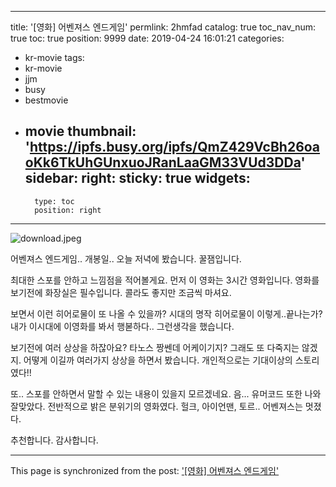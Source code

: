 
---
title: '[영화] 어벤져스 엔드게임'
permlink: 2hmfad
catalog: true
toc_nav_num: true
toc: true
position: 9999
date: 2019-04-24 16:01:21
categories:
- kr-movie
tags:
- kr-movie
- jjm
- busy
- bestmovie
- movie
thumbnail: 'https://ipfs.busy.org/ipfs/QmZ429VcBh26oaoKk6TkUhGUnxuoJRanLaaGM33VUd3DDa'
sidebar:
    right:
        sticky: true
widgets:
    -
        type: toc
        position: right
---



![download.jpeg](https://ipfs.busy.org/ipfs/QmZ429VcBh26oaoKk6TkUhGUnxuoJRanLaaGM33VUd3DDa)

어벤져스 엔드게임.. 개봉일..
오늘 저녁에 봤습니다.
꿀잼입니다.

최대한 스포를 안하고 느낌점을 적어볼게요.
먼저 이 영화는 3시간 영화입니다. 영화를 보기전에 화장실은 필수입니다. 콜라도 좋지만 조금씩 마셔요.

보면서 이런 히어로물이 또 나올 수 있을까? 시대의 명작 히어로물이 이렇게..끝나는가?
내가 이시대에 이영화를 봐서 행볻하다.. 그런생각을 했습니다.

보기전에 여러 상상을 하잖아요? 
타노스 짱쎈데 어케이기지? 그래도 또 다죽지는 않겠지.
어떻게 이길까 여러가지 상상을 하면서 봤습니다.
개인적으로는 기대이상의 스토리였다!!

또.. 스포를 안하면서 말할 수 있는 내용이 있을지 모르겠네요.
음... 유머코드 또한 나와 잘맞았다.
전반적으로 밝은 분위기의 영화였다.
헐크, 아이언맨, 토르.. 어벤져스는 멋졌다.

추천합니다.
감사합니다.

- - -

This page is synchronized from the post: ['[영화] 어벤져스 엔드게임'](https://steemit.com/@jacobyu/2hmfad)
